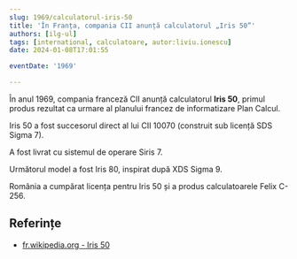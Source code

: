 ```yaml
---
slug: 1969/calculatorul-iris-50
title: 'În Franța, compania CII anunță calculatorul „Iris 50”'
authors: [ilg-ul]
tags: [international, calculatoare, autor:liviu.ionescu]
date: 2024-01-08T17:01:55

eventDate: '1969'

---
```


În anul 1969, compania franceză CII anunță calculatorul **Iris 50**, primul
produs rezultat ca urmare al planului francez de informatizare
Plan Calcul.

<!-- truncate -->

Iris 50 a fost succesorul direct al lui CII 10070 (construit sub
licență SDS Sigma 7).

A fost livrat cu sistemul de operare Siris 7.

Următorul model a fost Iris 80, inspirat după XDS Sigma 9.

România a cumpărat licența pentru Iris 50 și a produs calculatoarele
Felix C-256.

## Referințe

- [fr.wikipedia.org - Iris 50](https://fr.wikipedia.org/wiki/Iris_50)
